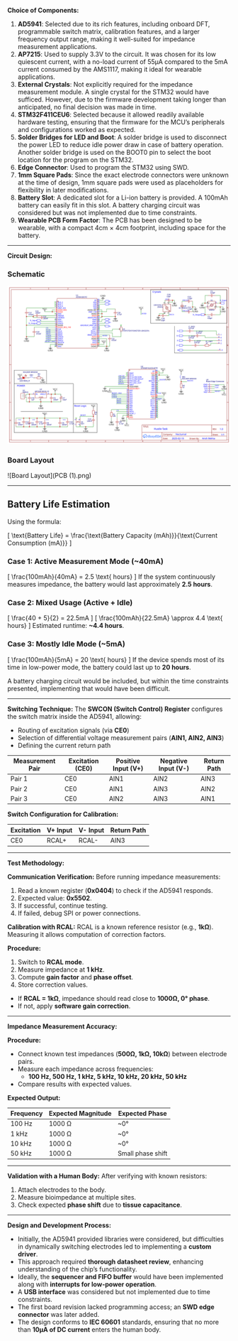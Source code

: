 **Choice of Components:**

1. **AD5941**: Selected due to its rich features, including onboard DFT, programmable switch matrix, calibration features, and a larger frequency output range, making it well-suited for impedance measurement applications.
2. **AP7215**: Used to supply 3.3V to the circuit. It was chosen for its low quiescent current, with a no-load current of 55μA compared to the 5mA current consumed by the AMS1117, making it ideal for wearable applications.
3. **External Crystals**: Not explicitly required for the impedance measurement module. A single crystal for the STM32 would have sufficed. However, due to the firmware development taking longer than anticipated, no final decision was made in time.
4. **STM32F411CEU6**: Selected because it allowed readily available hardware testing, ensuring that the firmware for the MCU’s peripherals and configurations worked as expected.
5. **Solder Bridges for LED and Boot**: A solder bridge is used to disconnect the power LED to reduce idle power draw in case of battery operation. Another solder bridge is used on the BOOT0 pin to select the boot location for the program on the STM32.
6. **Edge Connector**: Used to program the STM32 using SWD.
7. **1mm Square Pads**: Since the exact electrode connectors were unknown at the time of design, 1mm square pads were used as placeholders for flexibility in later modifications.
8. **Battery Slot**: A dedicated slot for a Li-ion battery is provided. A 100mAh battery can easily fit in this slot. A battery charging circuit was considered but was not implemented due to time constraints.
9. **Wearable PCB Form Factor**: The PCB has been designed to be wearable, with a compact 4cm × 4cm footprint, including space for the battery.

---

**Circuit Design:**

### Schematic
![Schematic](Schematic_HustleTask_Nocturnal_2025-02-25.svg)

### Board Layout
![Board Layout](PCB (1).png)

---
## Battery Life Estimation

Using the formula:

\[ \text{Battery Life} = \frac{\text{Battery Capacity (mAh)}}{\text{Current Consumption (mA)}} \]

### Case 1: Active Measurement Mode (~40mA)
\[ \frac{100mAh}{40mA} = 2.5 \text{ hours} \]
If the system continuously measures impedance, the battery would last approximately **2.5 hours**.

### Case 2: Mixed Usage (Active + Idle)
\[ \frac{40 + 5}{2} = 22.5mA \]
\[ \frac{100mAh}{22.5mA} \approx 4.4 \text{ hours} \]
Estimated runtime: **~4.4 hours**.

### Case 3: Mostly Idle Mode (~5mA)
\[ \frac{100mAh}{5mA} = 20 \text{ hours} \]
If the device spends most of its time in low-power mode, the battery could last up to **20 hours**.


A battery charging circuit would be included, but within the time constraints presented, implementing that would have been difficult.

---

**Switching Technique:**
The **SWCON (Switch Control) Register** configures the switch matrix inside the AD5941, allowing:
- Routing of excitation signals (via **CE0**)
- Selection of differential voltage measurement pairs (**AIN1, AIN2, AIN3**)
- Defining the current return path

| Measurement Pair | Excitation (CE0) | Positive Input (V+) | Negative Input (V-) | Return Path |
|-----------------|----------------|-------------------|-------------------|-------------|
| Pair 1         | CE0            | AIN1             | AIN2             | AIN3        |
| Pair 2         | CE0            | AIN1             | AIN3             | AIN2        |
| Pair 3         | CE0            | AIN2             | AIN3             | AIN1        |

**Switch Configuration for Calibration:**

| Excitation | V+ Input | V- Input | Return Path |
|-----------|---------|---------|-------------|
| CE0       | RCAL+   | RCAL-   | AIN3        |

---

**Test Methodology:**

**Communication Verification:**
Before running impedance measurements:
1. Read a known register (**0x0404**) to check if the AD5941 responds.
2. Expected value: **0x5502**.
3. If successful, continue testing.
4. If failed, debug SPI or power connections.

**Calibration with RCAL:**
RCAL is a known reference resistor (e.g., **1kΩ**). Measuring it allows computation of correction factors.

**Procedure:**
1. Switch to **RCAL mode**.
2. Measure impedance at **1 kHz**.
3. Compute **gain factor** and **phase offset**.
4. Store correction values.

- If **RCAL = 1kΩ**, impedance should read close to **1000Ω, 0° phase**.
- If not, apply **software gain correction**.

---

**Impedance Measurement Accuracy:**

**Procedure:**
- Connect known test impedances (**500Ω, 1kΩ, 10kΩ**) between electrode pairs.
- Measure each impedance across frequencies:
  - **100 Hz, 500 Hz, 1 kHz, 5 kHz, 10 kHz, 20 kHz, 50 kHz**
- Compare results with expected values.

**Expected Output:**

| Frequency | Expected Magnitude | Expected Phase |
|-----------|-------------------|---------------|
| 100 Hz    | 1000 Ω           | ~0°          |
| 1 kHz     | 1000 Ω           | ~0°          |
| 10 kHz    | 1000 Ω           | ~0°          |
| 50 kHz    | 1000 Ω           | Small phase shift |

---

**Validation with a Human Body:**
After verifying with known resistors:
1. Attach electrodes to the body.
2. Measure bioimpedance at multiple sites.
3. Check expected **phase shift** due to **tissue capacitance**.

---

**Design and Development Process:**
- Initially, the AD5941 provided libraries were considered, but difficulties in dynamically switching electrodes led to implementing a **custom driver**.
- This approach required **thorough datasheet review**, enhancing understanding of the chip’s functionality.
- Ideally, the **sequencer and FIFO buffer** would have been implemented along with **interrupts for low-power operation**.
- A **USB interface** was considered but not implemented due to time constraints.
- The first board revision lacked programming access; an **SWD edge connector** was later added.
- The design conforms to **IEC 60601** standards, ensuring that no more than **10μA of DC current** enters the human body.

